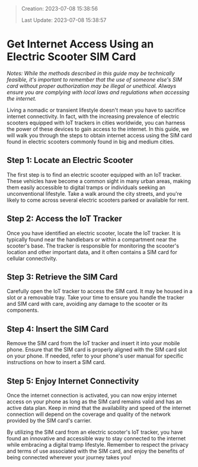 > Creation:    2023-07-08 15:38:56
>
> Last Update: 2023-07-08 15:38:57


# Get Internet Access Using an Electric Scooter SIM Card

*Notes: While the methods described in this guide may be technically feasible, it's important to remember that the use of someone else's SIM card without proper authorization may be illegal or unethical. Always ensure you are complying with local laws and regulations when accessing the internet.*

Living a nomadic or transient lifestyle doesn't mean you have to sacrifice internet connectivity. In fact, with the increasing prevalence of electric scooters equipped with IoT trackers in cities worldwide, you can harness the power of these devices to gain access to the internet. In this guide, we will walk you through the steps to obtain internet access using the SIM card found in electric scooters commonly found in big and medium cities.

## Step 1: Locate an Electric Scooter

The first step is to find an electric scooter equipped with an IoT tracker. These vehicles have become a common sight in many urban areas, making them easily accessible to digital tramps or individuals seeking an unconventional lifestyle. Take a walk around the city streets, and you're likely to come across several electric scooters parked or available for rent.

## Step 2: Access the IoT Tracker

Once you have identified an electric scooter, locate the IoT tracker. It is typically found near the handlebars or within a compartment near the scooter's base. The tracker is responsible for monitoring the scooter's location and other important data, and it often contains a SIM card for cellular connectivity.

## Step 3: Retrieve the SIM Card

Carefully open the IoT tracker to access the SIM card. It may be housed in a slot or a removable tray. Take your time to ensure you handle the tracker and SIM card with care, avoiding any damage to the scooter or its components.

## Step 4: Insert the SIM Card

Remove the SIM card from the IoT tracker and insert it into your mobile phone. Ensure that the SIM card is properly aligned with the SIM card slot on your phone. If needed, refer to your phone's user manual for specific instructions on how to insert a SIM card.

## Step 5: Enjoy Internet Connectivity

Once the internet connection is activated, you can now enjoy internet access on your phone as long as the SIM card remains valid and has an active data plan. Keep in mind that the availability and speed of the internet connection will depend on the coverage and quality of the network provided by the SIM card's carrier.

By utilizing the SIM card from an electric scooter's IoT tracker, you have found an innovative and accessible way to stay connected to the internet while embracing a digital tramp lifestyle. Remember to respect the privacy and terms of use associated with the SIM card, and enjoy the benefits of being connected wherever your journey takes you!

